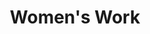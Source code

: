 ---
pid: LLA11
title: Women's Work
location_transcription: 
zipcode: 
outside_phl: 
neighborhood: 
age: 
age_range: 
instagram: 
image_file_name: LLA_11.jpg
proposal_transcription: This monument would recognize the contribution of women to
  the early history of Philadelphia. There would be different working women represented
  in various occupations.
topic: History,Philadelphia,Women
topic_summary: 0, 0, 0
type: Other No Form
keywords_other: women
credit: 
image_labels: 
twitter: 
facebook: 
permalink: "/monuments/lla11/"
layout: item-page
---
